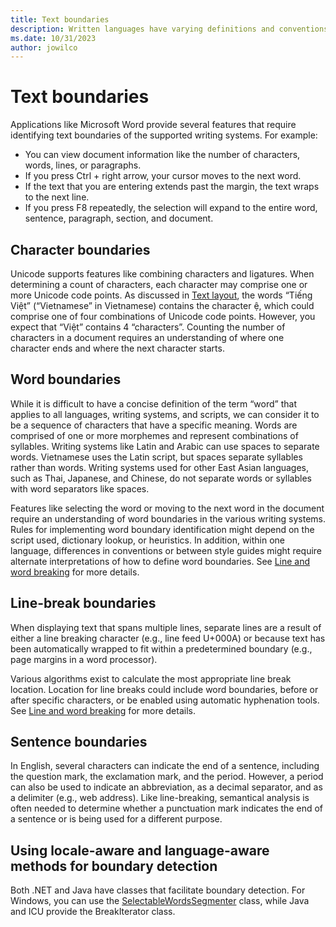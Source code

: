 ```yaml
---
title: Text boundaries
description: Written languages have varying definitions and conventions for the boundaries that define word and line breaking.
ms.date: 10/31/2023
author: jowilco
---
```


# Text boundaries

Applications like Microsoft Word provide several features that require identifying text boundaries of the supported writing systems. For example:

- You can view document information like the number of characters, words, lines, or paragraphs.
- If you press Ctrl + right arrow, your cursor moves to the next word.
- If the text that you are entering extends past the margin, the text wraps to the next line.
- If you press F8 repeatedly, the selection will expand to the entire word, sentence, paragraph, section, and document.

## Character boundaries

Unicode supports features like combining characters and ligatures. When determining a count of characters, each character may comprise one or more Unicode code points. As discussed in [Text layout](text-layout.md), the words “Tiếng Việt” (“Vietnamese” in Vietnamese) contains the character ệ, which could comprise one of four combinations of Unicode code points. However, you expect that “Việt” contains 4 “characters”. Counting the number of characters in a document requires an understanding of where one character ends and where the next character starts.

## Word boundaries

While it is difficult to have a concise definition of the term “word” that applies to all languages, writing systems, and scripts, we can consider it to be a sequence of characters that have a specific meaning. Words are comprised of one or more morphemes and represent combinations of syllables. Writing systems like Latin and Arabic can use spaces to separate words. Vietnamese uses the Latin script, but spaces separate syllables rather than words. Writing systems used for other East Asian languages, such as Thai, Japanese, and Chinese, do not separate words or syllables with word separators like spaces.

Features like selecting the word or moving to the next word in the document require an understanding of word boundaries in the various writing systems. Rules for implementing word boundary identification might depend on the script used, dictionary lookup, or heuristics. In addition, within one language, differences in conventions or between style guides might require alternate interpretations of how to define word boundaries. See [Line and word breaking](line-and-word-breaking.md) for more details.

## Line-break boundaries

When displaying text that spans multiple lines, separate lines are a result of either a line breaking character (e.g., line feed U+000A) or because text has been automatically wrapped to fit within a predetermined boundary (e.g., page margins in a word processor).

Various algorithms exist to calculate the most appropriate line break location. Location for line breaks could include word boundaries, before or after specific characters, or be enabled using automatic hyphenation tools. See [Line and word breaking](line-and-word-breaking.md) for more details.

## Sentence boundaries

In English, several characters can indicate the end of a sentence, including the question mark, the exclamation mark, and the period. However, a period can also be used to indicate an abbreviation, as a decimal separator, and as a delimiter (e.g., web address). Like line-breaking, semantical analysis is often needed to determine whether a punctuation mark indicates the end of a sentence or is being used for a different purpose.

## Using locale-aware and language-aware methods for boundary detection

Both .NET and Java have classes that facilitate boundary detection. For Windows, you can use the [SelectableWordsSegmenter](/uwp/api/windows.data.text.selectablewordssegmenter) class, while Java and ICU provide the BreakIterator class.
